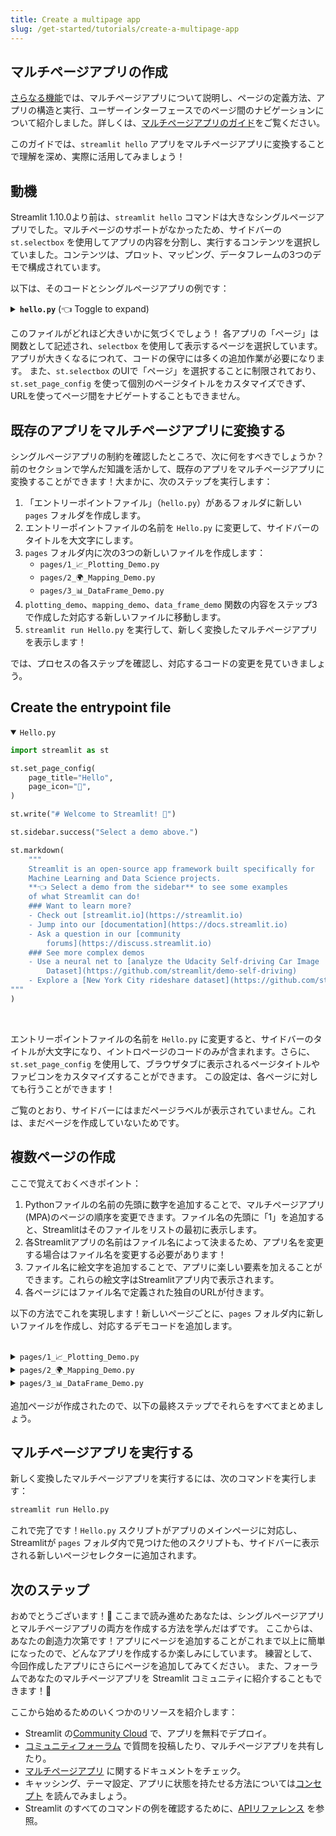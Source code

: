 ```yaml
---
title: Create a multipage app
slug: /get-started/tutorials/create-a-multipage-app
---
```


## マルチページアプリの作成

[さらなる機能](/contents/get-started/fundamentals/additional-features.md)では、マルチページアプリについて説明し、ページの定義方法、アプリの構造と実行、ユーザーインターフェースでのページ間のナビゲーションについて紹介しました。詳しくは、[マルチページアプリのガイド](/contents/develop/concepts/multipage-apps.md)をご覧ください。

このガイドでは、`streamlit hello` アプリをマルチページアプリに変換することで理解を深め、実際に活用してみましょう！

## 動機

Streamlit 1.10.0より前は、`streamlit hello` コマンドは大きなシングルページアプリでした。マルチページのサポートがなかったため、サイドバーの `st.selectbox` を使用してアプリの内容を分割し、実行するコンテンツを選択していました。コンテンツは、プロット、マッピング、データフレームの3つのデモで構成されています。

以下は、そのコードとシングルページアプリの例です：

<details>

<summary><b><code>hello.py</code></b> (👈 Toggle to expand)</summary> 

```python
import streamlit as st

def intro():
    import streamlit as st

    st.write("# Welcome to Streamlit! 👋")
    st.sidebar.success("Select a demo above.")

    st.markdown(
        """
        Streamlit is an open-source app framework built specifically for
        Machine Learning and Data Science projects.

        **👈 Select a demo from the dropdown on the left** to see some examples
        of what Streamlit can do!

        ### Want to learn more?

        - Check out [streamlit.io](https://streamlit.io)
        - Jump into our [documentation](https://docs.streamlit.io)
        - Ask a question in our [community
          forums](https://discuss.streamlit.io)

        ### See more complex demos

        - Use a neural net to [analyze the Udacity Self-driving Car Image
          Dataset](https://github.com/streamlit/demo-self-driving)
        - Explore a [New York City rideshare dataset](https://github.com/streamlit/demo-uber-nyc-pickups)
    """
    )

def mapping_demo():
    import streamlit as st
    import pandas as pd
    import pydeck as pdk

    from urllib.error import URLError

    st.markdown(f"# {list(page_names_to_funcs.keys())[2]}")
    st.write(
        """
        This demo shows how to use
[`st.pydeck_chart`](https://docs.streamlit.io/develop/api-reference/charts/st.pydeck_chart)
to display geospatial data.
"""
    )

    @st.cache_data
    def from_data_file(filename):
        url = (
            "http://raw.githubusercontent.com/streamlit/"
            "example-data/master/hello/v1/%s" % filename
        )
        return pd.read_json(url)

    try:
        ALL_LAYERS = {
            "Bike Rentals": pdk.Layer(
                "HexagonLayer",
                data=from_data_file("bike_rental_stats.json"),
                get_position=["lon", "lat"],
                radius=200,
                elevation_scale=4,
                elevation_range=[0, 1000],
                extruded=True,
            ),
            "Bart Stop Exits": pdk.Layer(
                "ScatterplotLayer",
                data=from_data_file("bart_stop_stats.json"),
                get_position=["lon", "lat"],
                get_color=[200, 30, 0, 160],
                get_radius="[exits]",
                radius_scale=0.05,
            ),
            "Bart Stop Names": pdk.Layer(
                "TextLayer",
                data=from_data_file("bart_stop_stats.json"),
                get_position=["lon", "lat"],
                get_text="name",
                get_color=[0, 0, 0, 200],
                get_size=15,
                get_alignment_baseline="'bottom'",
            ),
            "Outbound Flow": pdk.Layer(
                "ArcLayer",
                data=from_data_file("bart_path_stats.json"),
                get_source_position=["lon", "lat"],
                get_target_position=["lon2", "lat2"],
                get_source_color=[200, 30, 0, 160],
                get_target_color=[200, 30, 0, 160],
                auto_highlight=True,
                width_scale=0.0001,
                get_width="outbound",
                width_min_pixels=3,
                width_max_pixels=30,
            ),
        }
        st.sidebar.markdown("### Map Layers")
        selected_layers = [
            layer
            for layer_name, layer in ALL_LAYERS.items()
            if st.sidebar.checkbox(layer_name, True)
        ]
        if selected_layers:
            st.pydeck_chart(
                pdk.Deck(
                    map_style="mapbox://styles/mapbox/light-v9",
                    initial_view_state={
                        "latitude": 37.76,
                        "longitude": -122.4,
                        "zoom": 11,
                        "pitch": 50,
                    },
                    layers=selected_layers,
                )
            )
        else:
            st.error("Please choose at least one layer above.")
    except URLError as e:
        st.error(
            """
            **This demo requires internet access.**

            Connection error: %s
        """
            % e.reason
        )

def plotting_demo():
    import streamlit as st
    import time
    import numpy as np

    st.markdown(f'# {list(page_names_to_funcs.keys())[1]}')
    st.write(
        """
        This demo illustrates a combination of plotting and animation with
Streamlit. We're generating a bunch of random numbers in a loop for around
5 seconds. Enjoy!
"""
    )

    progress_bar = st.sidebar.progress(0)
    status_text = st.sidebar.empty()
    last_rows = np.random.randn(1, 1)
    chart = st.line_chart(last_rows)

    for i in range(1, 101):
        new_rows = last_rows[-1, :] + np.random.randn(5, 1).cumsum(axis=0)
        status_text.text("%i%% Complete" % i)
        chart.add_rows(new_rows)
        progress_bar.progress(i)
        last_rows = new_rows
        time.sleep(0.05)

    progress_bar.empty()

    # Streamlit widgets automatically run the script from top to bottom. Since
    # this button is not connected to any other logic, it just causes a plain
    # rerun.
    st.button("Re-run")


def data_frame_demo():
    import streamlit as st
    import pandas as pd
    import altair as alt

    from urllib.error import URLError

    st.markdown(f"# {list(page_names_to_funcs.keys())[3]}")
    st.write(
        """
        This demo shows how to use `st.write` to visualize Pandas DataFrames.

(Data courtesy of the [UN Data Explorer](http://data.un.org/Explorer.aspx).)
"""
    )

    @st.cache_data
    def get_UN_data():
        AWS_BUCKET_URL = "http://streamlit-demo-data.s3-us-west-2.amazonaws.com"
        df = pd.read_csv(AWS_BUCKET_URL + "/agri.csv.gz")
        return df.set_index("Region")

    try:
        df = get_UN_data()
        countries = st.multiselect(
            "Choose countries", list(df.index), ["China", "United States of America"]
        )
        if not countries:
            st.error("Please select at least one country.")
        else:
            data = df.loc[countries]
            data /= 1000000.0
            st.write("### Gross Agricultural Production ($B)", data.sort_index())

            data = data.T.reset_index()
            data = pd.melt(data, id_vars=["index"]).rename(
                columns={"index": "year", "value": "Gross Agricultural Product ($B)"}
            )
            chart = (
                alt.Chart(data)
                .mark_area(opacity=0.3)
                .encode(
                    x="year:T",
                    y=alt.Y("Gross Agricultural Product ($B):Q", stack=None),
                    color="Region:N",
                )
            )
            st.altair_chart(chart, use_container_width=True)
    except URLError as e:
        st.error(
            """
            **This demo requires internet access.**

            Connection error: %s
        """
            % e.reason
        )

page_names_to_funcs = {
    "—": intro,
    "Plotting Demo": plotting_demo,
    "Mapping Demo": mapping_demo,
    "DataFrame Demo": data_frame_demo
}

demo_name = st.sidebar.selectbox("Choose a demo", page_names_to_funcs.keys())
page_names_to_funcs[demo_name]()
```

</details>

このファイルがどれほど大きいかに気づくでしょう！
各アプリの「ページ」は関数として記述され、`selectbox` を使用して表示するページを選択しています。
アプリが大きくなるにつれて、コードの保守には多くの追加作業が必要になります。
また、`st.selectbox` のUIで「ページ」を選択することに制限されており、`st.set_page_config` を使って個別のページタイトルをカスタマイズできず、
URLを使ってページ間をナビゲートすることもできません。

## 既存のアプリをマルチページアプリに変換する

シングルページアプリの制約を確認したところで、次に何をすべきでしょうか？前のセクションで学んだ知識を活かして、既存のアプリをマルチページアプリに変換することができます！大まかに、次のステップを実行します：

1. 「エントリーポイントファイル」（`hello.py`）があるフォルダに新しい `pages` フォルダを作成します。
2. エントリーポイントファイルの名前を `Hello.py` に変更して、サイドバーのタイトルを大文字にします。
3. `pages` フォルダ内に次の3つの新しいファイルを作成します：
   - `pages/1_📈_Plotting_Demo.py`
   - `pages/2_🌍_Mapping_Demo.py`
   - `pages/3_📊_DataFrame_Demo.py`
4. `plotting_demo`、`mapping_demo`、`data_frame_demo` 関数の内容をステップ3で作成した対応する新しいファイルに移動します。
5. `streamlit run Hello.py` を実行して、新しく変換したマルチページアプリを表示します！

では、プロセスの各ステップを確認し、対応するコードの変更を見ていきましょう。

## Create the entrypoint file

<details open>
<summary><code>Hello.py</code></summary>

```python
import streamlit as st

st.set_page_config(
    page_title="Hello",
    page_icon="👋",
)

st.write("# Welcome to Streamlit! 👋")

st.sidebar.success("Select a demo above.")

st.markdown(
    """
    Streamlit is an open-source app framework built specifically for
    Machine Learning and Data Science projects.
    **👈 Select a demo from the sidebar** to see some examples
    of what Streamlit can do!
    ### Want to learn more?
    - Check out [streamlit.io](https://streamlit.io)
    - Jump into our [documentation](https://docs.streamlit.io)
    - Ask a question in our [community
        forums](https://discuss.streamlit.io)
    ### See more complex demos
    - Use a neural net to [analyze the Udacity Self-driving Car Image
        Dataset](https://github.com/streamlit/demo-self-driving)
    - Explore a [New York City rideshare dataset](https://github.com/streamlit/demo-uber-nyc-pickups)
"""
)
```

</details>
<br />

エントリーポイントファイルの名前を `Hello.py` に変更すると、サイドバーのタイトルが大文字になり、イントロページのコードのみが含まれます。さらに、`st.set_page_config` を使用して、ブラウザタブに表示されるページタイトルやファビコンをカスタマイズすることができます。
この設定は、各ページに対しても行うことができます！

ご覧のとおり、サイドバーにはまだページラベルが表示されていません。これは、まだページを作成していないためです。

## 複数ページの作成

ここで覚えておくべきポイント：

1. Pythonファイルの名前の先頭に数字を追加することで、マルチページアプリ(MPA)のページの順序を変更できます。ファイル名の先頭に「1」を追加すると、Streamlitはそのファイルをリストの最初に表示します。
2. 各Streamlitアプリの名前はファイル名によって決まるため、アプリ名を変更する場合はファイル名を変更する必要があります！
3. ファイル名に絵文字を追加することで、アプリに楽しい要素を加えることができます。これらの絵文字はStreamlitアプリ内で表示されます。
4. 各ページにはファイル名で定義された独自のURLが付きます。

以下の方法でこれを実現します！新しいページごとに、`pages` フォルダ内に新しいファイルを作成し、対応するデモコードを追加します。

<br />

<details>

<summary><code>pages/1_📈_Plotting_Demo.py</code></summary>

```python
import streamlit as st
import time
import numpy as np

st.set_page_config(page_title="Plotting Demo", page_icon="📈")

st.markdown("# Plotting Demo")
st.sidebar.header("Plotting Demo")
st.write(
    """This demo illustrates a combination of plotting and animation with
Streamlit. We're generating a bunch of random numbers in a loop for around
5 seconds. Enjoy!"""
)

progress_bar = st.sidebar.progress(0)
status_text = st.sidebar.empty()
last_rows = np.random.randn(1, 1)
chart = st.line_chart(last_rows)

for i in range(1, 101):
    new_rows = last_rows[-1, :] + np.random.randn(5, 1).cumsum(axis=0)
    status_text.text("%i%% Complete" % i)
    chart.add_rows(new_rows)
    progress_bar.progress(i)
    last_rows = new_rows
    time.sleep(0.05)

progress_bar.empty()

# Streamlit widgets automatically run the script from top to bottom. Since
# this button is not connected to any other logic, it just causes a plain
# rerun.
st.button("Re-run")
```

</details>


<details>
<summary><code>pages/2_🌍_Mapping_Demo.py</code></summary>

```python
import streamlit as st
import pandas as pd
import pydeck as pdk
from urllib.error import URLError

st.set_page_config(page_title="Mapping Demo", page_icon="🌍")

st.markdown("# Mapping Demo")
st.sidebar.header("Mapping Demo")
st.write(
    """This demo shows how to use
[`st.pydeck_chart`](https://docs.streamlit.io/develop/api-reference/charts/st.pydeck_chart)
to display geospatial data."""
)


@st.cache_data
def from_data_file(filename):
    url = (
        "http://raw.githubusercontent.com/streamlit/"
        "example-data/master/hello/v1/%s" % filename
    )
    return pd.read_json(url)


try:
    ALL_LAYERS = {
        "Bike Rentals": pdk.Layer(
            "HexagonLayer",
            data=from_data_file("bike_rental_stats.json"),
            get_position=["lon", "lat"],
            radius=200,
            elevation_scale=4,
            elevation_range=[0, 1000],
            extruded=True,
        ),
        "Bart Stop Exits": pdk.Layer(
            "ScatterplotLayer",
            data=from_data_file("bart_stop_stats.json"),
            get_position=["lon", "lat"],
            get_color=[200, 30, 0, 160],
            get_radius="[exits]",
            radius_scale=0.05,
        ),
        "Bart Stop Names": pdk.Layer(
            "TextLayer",
            data=from_data_file("bart_stop_stats.json"),
            get_position=["lon", "lat"],
            get_text="name",
            get_color=[0, 0, 0, 200],
            get_size=15,
            get_alignment_baseline="'bottom'",
        ),
        "Outbound Flow": pdk.Layer(
            "ArcLayer",
            data=from_data_file("bart_path_stats.json"),
            get_source_position=["lon", "lat"],
            get_target_position=["lon2", "lat2"],
            get_source_color=[200, 30, 0, 160],
            get_target_color=[200, 30, 0, 160],
            auto_highlight=True,
            width_scale=0.0001,
            get_width="outbound",
            width_min_pixels=3,
            width_max_pixels=30,
        ),
    }
    st.sidebar.markdown("### Map Layers")
    selected_layers = [
        layer
        for layer_name, layer in ALL_LAYERS.items()
        if st.sidebar.checkbox(layer_name, True)
    ]
    if selected_layers:
        st.pydeck_chart(
            pdk.Deck(
                map_style="mapbox://styles/mapbox/light-v9",
                initial_view_state={
                    "latitude": 37.76,
                    "longitude": -122.4,
                    "zoom": 11,
                    "pitch": 50,
                },
                layers=selected_layers,
            )
        )
    else:
        st.error("Please choose at least one layer above.")
except URLError as e:
    st.error(
        """
        **This demo requires internet access.**
        Connection error: %s
    """
        % e.reason
    )
```

</details>


<details>
<summary><code>pages/3_📊_DataFrame_Demo.py</code></summary>

```python
import streamlit as st
import pandas as pd
import altair as alt
from urllib.error import URLError

st.set_page_config(page_title="DataFrame Demo", page_icon="📊")

st.markdown("# DataFrame Demo")
st.sidebar.header("DataFrame Demo")
st.write(
    """This demo shows how to use `st.write` to visualize Pandas DataFrames.
(Data courtesy of the [UN Data Explorer](http://data.un.org/Explorer.aspx).)"""
)


@st.cache_data
def get_UN_data():
    AWS_BUCKET_URL = "http://streamlit-demo-data.s3-us-west-2.amazonaws.com"
    df = pd.read_csv(AWS_BUCKET_URL + "/agri.csv.gz")
    return df.set_index("Region")


try:
    df = get_UN_data()
    countries = st.multiselect(
        "Choose countries", list(df.index), ["China", "United States of America"]
    )
    if not countries:
        st.error("Please select at least one country.")
    else:
        data = df.loc[countries]
        data /= 1000000.0
        st.write("### Gross Agricultural Production ($B)", data.sort_index())

        data = data.T.reset_index()
        data = pd.melt(data, id_vars=["index"]).rename(
            columns={"index": "year", "value": "Gross Agricultural Product ($B)"}
        )
        chart = (
            alt.Chart(data)
            .mark_area(opacity=0.3)
            .encode(
                x="year:T",
                y=alt.Y("Gross Agricultural Product ($B):Q", stack=None),
                color="Region:N",
            )
        )
        st.altair_chart(chart, use_container_width=True)
except URLError as e:
    st.error(
        """
        **This demo requires internet access.**
        Connection error: %s
    """
        % e.reason
    )
```

</details>

追加ページが作成されたので、以下の最終ステップでそれらをすべてまとめましょう。

## マルチページアプリを実行する

新しく変換したマルチページアプリを実行するには、次のコマンドを実行します：

```bash
streamlit run Hello.py
```

これで完了です！`Hello.py` スクリプトがアプリのメインページに対応し、Streamlitが `pages` フォルダ内で見つけた他のスクリプトも、サイドバーに表示される新しいページセレクターに追加されます。

## 次のステップ

おめでとうございます！🎉 ここまで読み進めたあなたは、シングルページアプリとマルチページアプリの両方を作成する方法を学んだはずです。
ここからは、あなたの創造力次第です！アプリにページを追加することがこれまで以上に簡単になったので、どんなアプリを作成するか楽しみにしています。
練習として、今回作成したアプリにさらにページを追加してみてください。
また、フォーラムであなたのマルチページアプリを Streamlit コミュニティに紹介することもできます！🎈

ここから始めるためのいくつかのリソースを紹介します：

- Streamlit の[Community Cloud](/contents/deploy/streamlit-community-cloud.md) で、アプリを無料でデプロイ。
- [コミュニティフォーラム](https://discuss.streamlit.io/c/streamlit-examples/9) で質問を投稿したり、マルチページアプリを共有したり。
- [マルチページアプリ](/contents/develop/concepts/multipage-apps.md) に関するドキュメントをチェック。
- キャッシング、テーマ設定、アプリに状態を持たせる方法については[コンセプト](/contents/develop/concepts) を読んでみましょう。
- Streamlit のすべてのコマンドの例を確認するために、[APIリファレンス](/contents/develop/api-reference/) を参照。
